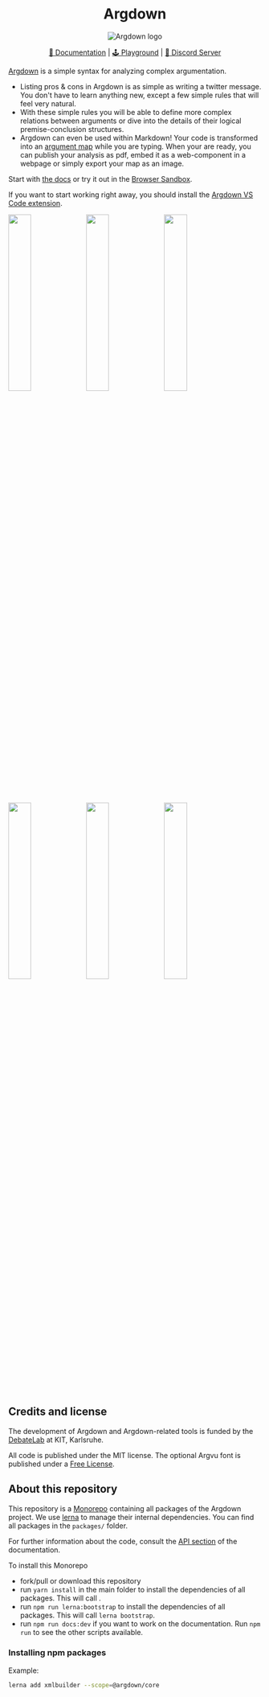 <div align="center">

# Argdown

![Argdown logo](./argdown-arrow.png?raw=true "Argdown logo")

[📑 Documentation](https://argdown.org) | [🕹️ Playground](https://argdown.org/sandbox) | [💬 Discord Server](https://discord.gg/rFe7nuDbzs)

</div>

[Argdown](https://argdown.org) is a simple syntax for analyzing complex argumentation.

- Listing pros & cons in Argdown is as simple as writing a twitter message. You don't have to learn anything new, except a few simple rules that will feel very natural.
- With these simple rules you will be able to define more complex relations between arguments or dive into the details of their logical premise-conclusion structures.
- Argdown can even be used within Markdown! Your code is transformed into an <a href="https://en.wikipedia.org/wiki/Argument_map">argument map</a> while you are typing. When your are ready, you can publish your analysis as pdf, embed it as a web-component in a webpage or simply export your map as an image.

Start with [the docs](https://argdown.org) or try it out in the [Browser Sandbox](https://argdown.org/sandbox).

If you want to start working right away, you should install the [Argdown VS Code extension](https://argdown.org/guide/installing-the-vscode-extension).

<img src="./screenshots/argdown-vscode-greenspan-1.png?raw=true" width="30%"></img> <img src="./screenshots/argdown-vscode-greenspan-2.png?raw=true" width="30%"></img> <img src="./screenshots/argdown-vscode-semmelweis-1.png?raw=true" width="30%"></img> <img src="./screenshots/argdown-sandbox-soft-drugs-1.png?raw=true" width="30%"></img> <img src="./screenshots/argdown-sandbox-greenspan-1.png?raw=true" width="30%"></img> <img src="./screenshots/argdown-sandbox-censorship-1.png?raw=true" width="30%"></img>

## Credits and license

The development of Argdown and Argdown-related tools is funded by the [DebateLab](http://debatelab.philosophie.kit.edu/) at KIT, Karlsruhe.

All code is published under the MIT license. The optional Argvu font is published under a [Free License](https://github.com/christianvoigt/argdown/tree/master/packages/argvu/LICENSE.md).

## About this repository

This repository is a [Monorepo](https://en.wikipedia.org/wiki/Monorepo) containing all packages of the Argdown project. We use [lerna](https://github.com/lerna/lerna) to manage their internal dependencies. You can find all packages in the `packages/` folder.

For further information about the code, consult the [API section](https://christianvoigt.github.io/argdown/api/) of the documentation.

To install this Monorepo

- fork/pull or download this repository
- run `yarn install` in the main folder to install the dependencies of all packages. This will call .
- run `npm run lerna:bootstrap` to install the dependencies of all packages. This will call `lerna bootstrap`.
- run `npm run docs:dev` if you want to work on the documentation. Run `npm run` to see the other scripts available.

### Installing npm packages

Example:

```bash
lerna add xmlbuilder --scope=@argdown/core
```
